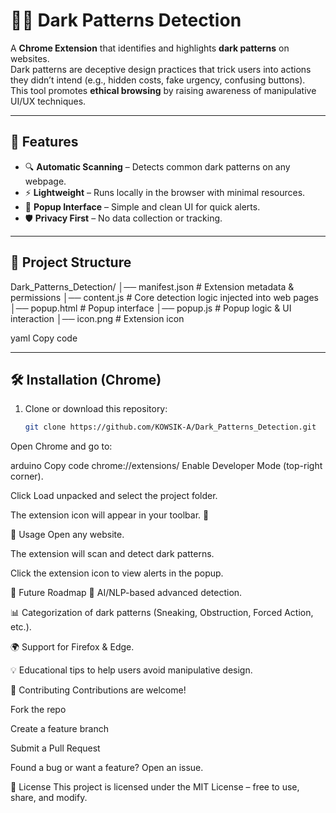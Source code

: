 # 🕵️‍♂️ Dark Patterns Detection

A **Chrome Extension** that identifies and highlights **dark patterns** on websites.  
Dark patterns are deceptive design practices that trick users into actions they didn’t intend (e.g., hidden costs, fake urgency, confusing buttons).  
This tool promotes **ethical browsing** by raising awareness of manipulative UI/UX techniques.

---

## 🚀 Features
- 🔍 **Automatic Scanning** – Detects common dark patterns on any webpage.  
- ⚡ **Lightweight** – Runs locally in the browser with minimal resources.  
- 🎨 **Popup Interface** – Simple and clean UI for quick alerts.  
- 🛡 **Privacy First** – No data collection or tracking.  

---

## 📂 Project Structure
Dark_Patterns_Detection/
│── manifest.json # Extension metadata & permissions
│── content.js # Core detection logic injected into web pages
│── popup.html # Popup interface
│── popup.js # Popup logic & UI interaction
│── icon.png # Extension icon

yaml
Copy code

---

## 🛠 Installation (Chrome)
1. Clone or download this repository:
   ```bash
   git clone https://github.com/KOWSIK-A/Dark_Patterns_Detection.git
Open Chrome and go to:

arduino
Copy code
chrome://extensions/
Enable Developer Mode (top-right corner).

Click Load unpacked and select the project folder.

The extension icon will appear in your toolbar. 🎉

🎯 Usage
Open any website.

The extension will scan and detect dark patterns.

Click the extension icon to view alerts in the popup.

📌 Future Roadmap
🤖 AI/NLP-based advanced detection.

📊 Categorization of dark patterns (Sneaking, Obstruction, Forced Action, etc.).

🌍 Support for Firefox & Edge.

💡 Educational tips to help users avoid manipulative design.

🤝 Contributing
Contributions are welcome!

Fork the repo

Create a feature branch

Submit a Pull Request

Found a bug or want a feature? Open an issue.

📜 License
This project is licensed under the MIT License – free to use, share, and modify.

